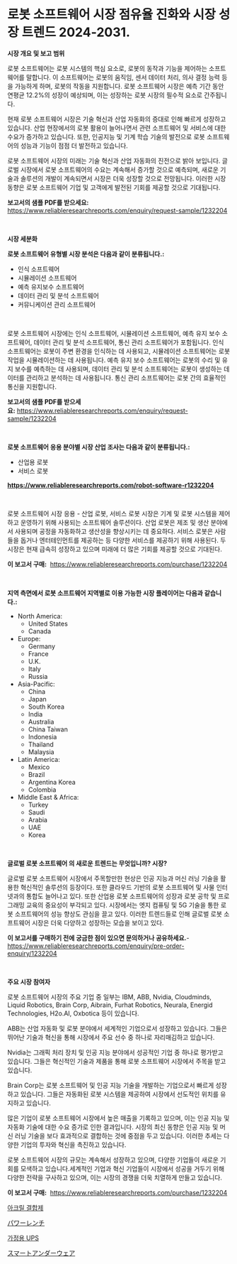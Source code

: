 <p><h1>로봇 소프트웨어 시장 점유율 진화와 시장 성장 트렌드 2024-2031.</h1></p><p><strong>시장 개요 및 보고 범위</strong></p>
<p><p>로봇 소프트웨어는 로봇 시스템의 핵심 요소로, 로봇의 동작과 기능을 제어하는 소프트웨어를 말합니다. 이 소프트웨어는 로봇의 움직임, 센서 데이터 처리, 의사 결정 능력 등을 가능하게 하며, 로봇의 작동을 지원합니다. 로봇 소프트웨어 시장은 예측 기간 동안 연평균 12.2%의 성장이 예상되며, 이는 성장하는 로봇 시장의 필수적 요소로 간주됩니다.</p><p>현재 로봇 소프트웨어 시장은 기술 혁신과 산업 자동화의 증대로 인해 빠르게 성장하고 있습니다. 산업 현장에서의 로봇 활용이 늘어나면서 관련 소프트웨어 및 서비스에 대한 수요가 증가하고 있습니다. 또한, 인공지능 및 기계 학습 기술의 발전으로 로봇 소프트웨어의 성능과 기능이 점점 더 발전하고 있습니다.</p><p>로봇 소프트웨어 시장의 미래는 기술 혁신과 산업 자동화의 진전으로 밝아 보입니다. 글로벌 시장에서 로봇 소프트웨어의 수요는 계속해서 증가할 것으로 예측되며, 새로운 기술과 솔루션의 개발이 계속되면서 시장은 더욱 성장할 것으로 전망됩니다. 이러한 시장 동향은 로봇 소프트웨어 기업 및 고객에게 발전된 기회를 제공할 것으로 기대됩니다.</p></p>
<p><strong>보고서의 샘플 PDF를 받으세요:</strong> <a href="https://www.reliableresearchreports.com/enquiry/request-sample/1232204">https://www.reliableresearchreports.com/enquiry/request-sample/1232204</a></p>
<p>&nbsp;</p>
<p><strong>시장 세분화</strong></p>
<p><strong>로봇 소프트웨어 유형별 시장 분석은 다음과 같이 분류됩니다.:</strong></p>
<p><ul><li>인식 소프트웨어</li><li>시뮬레이션 소프트웨어</li><li>예측 유지보수 소프트웨어</li><li>데이터 관리 및 분석 소프트웨어</li><li>커뮤니케이션 관리 소프트웨어</li></ul></p>
<p>&nbsp;</p>
<p><p>로봇 소프트웨어 시장에는 인식 소프트웨어, 시뮬레이션 소프트웨어, 예측 유지 보수 소프트웨어, 데이터 관리 및 분석 소프트웨어, 통신 관리 소프트웨어가 포함됩니다. 인식 소프트웨어는 로봇이 주변 환경을 인식하는 데 사용되고, 시뮬레이션 소프트웨어는 로봇 작업을 시뮬레이션하는 데 사용됩니다. 예측 유지 보수 소프트웨어는 로봇의 수리 및 유지 보수를 예측하는 데 사용되며, 데이터 관리 및 분석 소프트웨어는 로봇이 생성하는 데이터를 관리하고 분석하는 데 사용됩니다. 통신 관리 소프트웨어는 로봇 간의 효율적인 통신을 지원합니다.</p></p>
<p><strong>보고서의 샘플 PDF를 받으세요:</strong>&nbsp;<a href="https://www.reliableresearchreports.com/enquiry/request-sample/1232204">https://www.reliableresearchreports.com/enquiry/request-sample/1232204</a></p>
<p>&nbsp;</p>
<p><strong> 로봇 소프트웨어 응용 분야별 시장 산업 조사는 다음과 같이 분류됩니다.:</strong></p>
<p><ul><li>산업용 로봇</li><li>서비스 로봇</li></ul></p>
<p><strong><a href="https://www.reliableresearchreports.com/robot-software-r1232204">https://www.reliableresearchreports.com/robot-software-r1232204</a></strong></p>
<p>&nbsp;</p>
<p><p>로봇 소프트웨어 시장 응용 - 산업 로봇, 서비스 로봇 시장은 기계 및 로봇 시스템을 제어하고 운영하기 위해 사용되는 소프트웨어 솔루션이다. 산업 로봇은 제조 및 생산 분야에서 사용되며 공정을 자동화하고 생산성을 향상시키는 데 중요하다. 서비스 로봇은 사람들을 돕거나 엔터테인먼트를 제공하는 등 다양한 서비스를 제공하기 위해 사용된다. 두 시장은 현재 급속히 성장하고 있으며 미래에 더 많은 기회를 제공할 것으로 기대된다.</p></p>
<p><strong>이 보고서 구매:</strong>&nbsp; <a href="https://www.reliableresearchreports.com/purchase/1232204">https://www.reliableresearchreports.com/purchase/1232204</a></p>
<p>&nbsp;</p>
<p><strong>지역 측면에서 로봇 소프트웨어 지역별로 이용 가능한 시장 플레이어는 다음과 같습니다.:</strong></p>
<p><ul>
    <li>
        North America:
        <ul>
            <li>United States</li>
            <li>Canada</li>
        </ul>
    </li>
    <li>
        Europe:
        <ul>
            <li>Germany</li>
            <li>France</li>
            <li>U.K.</li>
            <li>Italy</li>
            <li>Russia</li>
        </ul>
    </li>
    <li>
        Asia-Pacific:
        <ul>
            <li>China</li>
            <li>Japan</li>
            <li>South Korea</li>
            <li>India</li>
            <li>Australia</li>
            <li>China Taiwan</li>
            <li>Indonesia</li>
            <li>Thailand</li>
            <li>Malaysia</li>
        </ul>
    </li>
    <li>
        Latin America:
        <ul>
            <li>Mexico</li>
            <li>Brazil</li>
            <li>Argentina Korea</li>
            <li>Colombia</li>
        </ul>
    </li>
    <li>
        Middle East & Africa:
        <ul>
            <li>Turkey</li>
            <li>Saudi</li>
            <li>Arabia</li>
            <li>UAE</li>
            <li>Korea</li>
        </ul>
    </li>
    </ul></p>
<p>&nbsp;</p>
<p><strong>글로벌 로봇 소프트웨어 의 새로운 트렌드는 무엇입니까? 시장?</strong></p>
<p><p>글로벌 로봇 소프트웨어 시장에서 주목할만한 현상은 인공 지능과 머신 러닝 기술을 활용한 혁신적인 솔루션의 등장이다. 또한 클라우드 기반의 로봇 소프트웨어 및 사물 인터넷과의 통합도 늘어나고 있다. 또한 산업용 로봇 소프트웨어의 성장과 로봇 공학 및 프로그래밍 교육의 중요성이 부각되고 있다. 시장에서는 엣지 컴퓨팅 및 5G 기술을 통한 로봇 소프트웨어의 성능 향상도 관심을 끌고 있다. 이러한 트렌드들로 인해 글로벌 로봇 소프트웨어 시장은 더욱 다양하고 성장하는 모습을 보이고 있다.</p></p>
<p><strong>이 보고서를 구매하기 전에 궁금한 점이 있으면 문의하거나 공유하세요.</strong>- <a href="https://www.reliableresearchreports.com/enquiry/pre-order-enquiry/1232204">https://www.reliableresearchreports.com/enquiry/pre-order-enquiry/1232204</a></p>
<p>&nbsp;</p>
<p><strong>주요 시장 참여자</strong></p>
<p><p>로봇 소프트웨어 시장의 주요 기업 중 일부는 IBM, ABB, Nvidia, Cloudminds, Liquid Robotics, Brain Corp, Aibrain, Furhat Robotics, Neurala, Energid Technologies, H2o.AI, Oxbotica 등이 있습니다. </p><p>ABB는 산업 자동화 및 로봇 분야에서 세계적인 기업으로서 성장하고 있습니다. 그들은 뛰어난 기술과 혁신을 통해 시장에서 주요 선수 중 하나로 자리매김하고 있습니다. </p><p>Nvidia는 그래픽 처리 장치 및 인공 지능 분야에서 성공적인 기업 중 하나로 평가받고 있습니다. 그들은 혁신적인 기술과 제품을 통해 로봇 소프트웨어 시장에서 주목을 받고 있습니다. </p><p>Brain Corp는 로봇 소프트웨어 및 인공 지능 기술을 개발하는 기업으로서 빠르게 성장하고 있습니다. 그들은 자동화된 로봇 시스템을 제공하여 시장에서 선도적인 위치를 유지하고 있습니다. </p><p>많은 기업이 로봇 소프트웨어 시장에서 높은 매출을 기록하고 있으며, 이는 인공 지능 및 자동화 기술에 대한 수요 증가로 인한 결과입니다. 시장의 최신 동향은 인공 지능 및 머신 러닝 기술을 보다 효과적으로 결합하는 것에 중점을 두고 있습니다. 이러한 추세는 다양한 기업의 투자와 혁신을 촉진하고 있습니다. </p><p>로봇 소프트웨어 시장의 규모는 계속해서 성장하고 있으며, 다양한 기업들이 새로운 기회를 모색하고 있습니다.세계적인 기업과 혁신 기업들이 시장에서 성공을 거두기 위해 다양한 전략을 구사하고 있으며, 이는 시장의 경쟁을 더욱 치열하게 만들고 있습니다.</p></p>
<p><strong>이 보고서 구매:</strong>&nbsp;&nbsp;<a href="https://www.reliableresearchreports.com/purchase/1232204">https://www.reliableresearchreports.com/purchase/1232204</a></p>
<p><p><a href="https://medium.com/@thib_harou/%EC%95%84%ED%81%AC%EB%A6%B4-%EC%A0%91%EC%B0%A9%EC%A0%9C-%EC%8B%9C%EC%9E%A5-%EC%9C%A0%ED%98%95-%EC%9D%91%EC%9A%A9-%EB%B0%8F-%EC%A7%80%EB%A6%AC%EC%97%90-%EB%8C%80%ED%95%9C-%ED%8F%AC%EA%B4%84%EC%A0%81%EC%9D%B8-%ED%8F%89%EA%B0%80-6aa7d90ae1b5">아크릴 결합제</a></p><p><a href="https://medium.com/@rusty-marie2024/%E6%AC%A1%E3%81%AE%E6%96%87%E3%82%92%E6%97%A5%E6%9C%AC%E8%AA%9E%E3%81%AB%E7%BF%BB%E8%A8%B3%E3%81%97%E3%81%A6%E3%81%8F%E3%81%A0%E3%81%95%E3%81%84-%E3%83%87%E3%82%B3%E3%83%BC%E3%83%87%E3%82%A3%E3%83%B3%E3%82%B0%E3%83%91%E3%83%AF%E3%83%BC%E3%83%AC%E3%83%B3%E3%83%81%E5%B8%82%E5%A0%B4%E3%81%AE%E3%83%A1%E3%83%88%E3%83%AA%E3%82%AF%E3%82%B9-%E5%B8%82%E5%A0%B4%E3%82%B7%E3%82%A7%E3%82%A2-%E3%83%88%E3%83%AC%E3%83%B3%E3%83%89-%E6%88%90%E9%95%B7%E3%83%91%E3%82%BF%E3%83%BC%E3%83%B3-d544772b1994">パワーレンチ</a></p><p><a href="https://medium.com/@tomienow676/%EC%A3%BC%ED%83%9D%EC%9A%A9-ups-%EC%8B%9C%EC%9E%A5-%EC%84%B1%EA%B3%B5%EC%A0%81%EC%9D%B8-%EB%B9%84%EC%A6%88%EB%8B%88%EC%8A%A4-%EC%A0%84%EB%9E%B5%EC%9D%98-%ED%95%B5%EC%8B%AC-2031%EB%85%84%EA%B9%8C%EC%A7%80%EC%9D%98-%EC%98%88%EC%B8%A1-3cf09c5de7d1">가정용 UPS</a></p><p><a href="https://medium.com/@slbola/%E3%82%B9%E3%83%9E%E3%83%BC%E3%83%88%E3%82%A2%E3%83%B3%E3%83%80%E3%83%BC%E3%82%A6%E3%82%A7%E3%82%A2%E5%B8%82%E5%A0%B4%E3%81%AE%E3%83%A1%E3%83%88%E3%83%AA%E3%82%AF%E3%82%B9%E3%81%AE%E8%A7%A3%E8%AA%AD-%E5%B8%82%E5%A0%B4%E3%82%B7%E3%82%A7%E3%82%A2-%E3%83%88%E3%83%AC%E3%83%B3%E3%83%89-%E6%88%90%E9%95%B7%E3%83%91%E3%82%BF%E3%83%BC%E3%83%B3-9713504e6e81">スマートアンダーウェア</a></p></p>